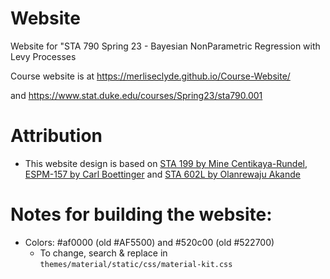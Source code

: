 # Website
Website for "STA 790 Spring 23 - Bayesian NonParametric Regression with Levy Processes

Course website is at https://merliseclyde.github.io/Course-Website/

and https://www.stat.duke.edu/courses/Spring23/sta790.001

# Attribution

- This website design is based on [STA 199 by Mine Centikaya-Rundel](https://www2.stat.duke.edu/courses/Spring18/Sta199/), [ESPM-157 by Carl Boettinger](https://espm-157.carlboettiger.info/)  and [STA 602L by Olanrewaju Akande](https://github.com/sta-602L-S21/)

# Notes for building the website:

- Colors: #af0000 (old #AF5500) and #520c00 (old #522700)
  - To change, search & replace in `themes/material/static/css/material-kit.css`
  
 
